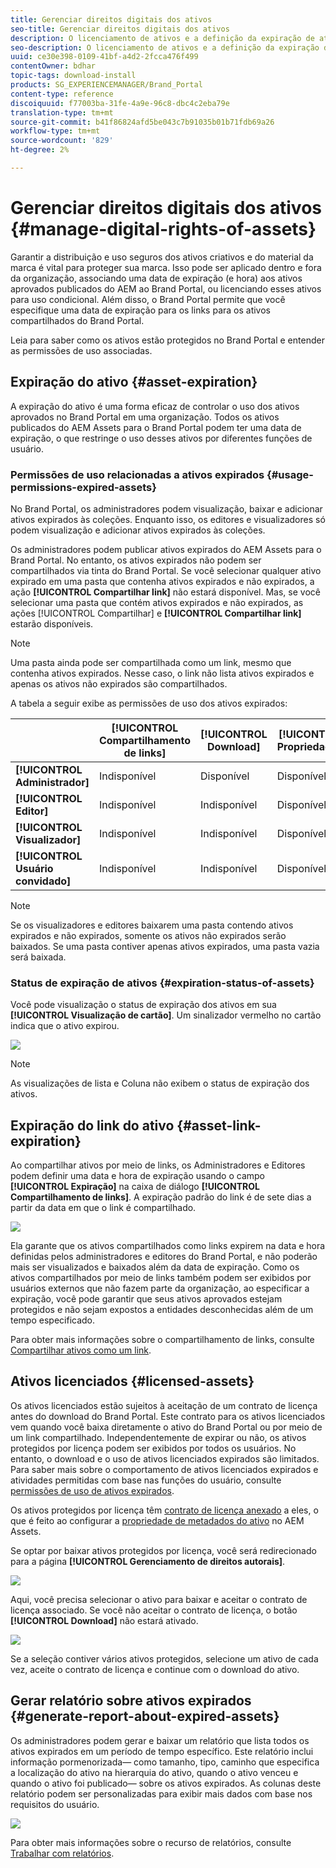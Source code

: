 ```yaml
---
title: Gerenciar direitos digitais dos ativos
seo-title: Gerenciar direitos digitais dos ativos
description: O licenciamento de ativos e a definição da expiração de ativos e links compartilhados garantem o uso controlado desses ativos e os protegem.
seo-description: O licenciamento de ativos e a definição da expiração de ativos e links compartilhados garantem o uso controlado desses ativos e os protegem.
uuid: ce30e398-0109-41bf-a4d2-2fcca476f499
contentOwner: bdhar
topic-tags: download-install
products: SG_EXPERIENCEMANAGER/Brand_Portal
content-type: reference
discoiquuid: f77003ba-31fe-4a9e-96c8-dbc4c2eba79e
translation-type: tm+mt
source-git-commit: b41f86824afd5be043c7b91035b01b71fdb69a26
workflow-type: tm+mt
source-wordcount: '829'
ht-degree: 2%

---
```



# Gerenciar direitos digitais dos ativos {#manage-digital-rights-of-assets}

Garantir a distribuição e uso seguros dos ativos criativos e do material da marca é vital para proteger sua marca. Isso pode ser aplicado dentro e fora da organização, associando uma data de expiração (e hora) aos ativos aprovados publicados do AEM ao Brand Portal, ou licenciando esses ativos para uso condicional. Além disso, o Brand Portal permite que você especifique uma data de expiração para os links para os ativos compartilhados do Brand Portal.

Leia para saber como os ativos estão protegidos no Brand Portal e entender as permissões de uso associadas.

## Expiração do ativo {#asset-expiration}

A expiração do ativo é uma forma eficaz de controlar o uso dos ativos aprovados no Brand Portal em uma organização. Todos os ativos publicados do AEM Assets para o Brand Portal podem ter uma data de expiração, o que restringe o uso desses ativos por diferentes funções de usuário.

### Permissões de uso relacionadas a ativos expirados {#usage-permissions-expired-assets}

No Brand Portal, os administradores podem visualização, baixar e adicionar ativos expirados às coleções. Enquanto isso, os editores e visualizadores só podem visualização e adicionar ativos expirados às coleções.

Os administradores podem publicar ativos expirados do AEM Assets para o Brand Portal. No entanto, os ativos expirados não podem ser compartilhados via tinta do Brand Portal. Se você selecionar qualquer ativo expirado em uma pasta que contenha ativos expirados e não expirados, a ação **[!UICONTROL Compartilhar link]** não estará disponível. Mas, se você selecionar uma pasta que contém ativos expirados e não expirados, as ações [!UICONTROL Compartilhar] e **[!UICONTROL Compartilhar link]** estarão disponíveis.

>[!NOTE]
>
>Uma pasta ainda pode ser compartilhada como um link, mesmo que contenha ativos expirados. Nesse caso, o link não lista ativos expirados e apenas os ativos não expirados são compartilhados.

A tabela a seguir exibe as permissões de uso dos ativos expirados:

|  | **[!UICONTROL Compartilhamento de links]** | **[!UICONTROL Download]** | **[!UICONTROL Propriedades]** | **[!UICONTROL Adicionar à coleção]** | **[!UICONTROL Excluir]** |
|---|---|---|---|---|---|
| **[!UICONTROL Administrador]** | Indisponível | Disponível | Disponível | Disponível | Disponível |
| **[!UICONTROL Editor]** | Indisponível | Indisponível | Disponível | Disponível | Indisponível |
| **[!UICONTROL Visualizador]** | Indisponível | Indisponível | Disponível | Disponível | Indisponível |
| **[!UICONTROL Usuário convidado]** | Indisponível | Indisponível | Disponível | Disponível | Indisponível |

>[!NOTE]
>
>Se os visualizadores e editores baixarem uma pasta contendo ativos expirados e não expirados, somente os ativos não expirados serão baixados. Se uma pasta contiver apenas ativos expirados, uma pasta vazia será baixada.

### Status de expiração de ativos {#expiration-status-of-assets}

Você pode visualização o status de expiração dos ativos em sua **[!UICONTROL Visualização de cartão]**. Um sinalizador vermelho no cartão indica que o ativo expirou.

![](assets/expired_assets_cardview.png)

>[!NOTE]
>
>As visualizações de lista e Coluna não exibem o status de expiração dos ativos.

## Expiração do link do ativo {#asset-link-expiration}

Ao compartilhar ativos por meio de links, os Administradores e Editores podem definir uma data e hora de expiração usando o campo **[!UICONTROL Expiração]** na caixa de diálogo **[!UICONTROL Compartilhamento de links]**. A expiração padrão do link é de sete dias a partir da data em que o link é compartilhado.

![](assets/asset-link-sharing.png)

Ela garante que os ativos compartilhados como links expirem na data e hora definidas pelos administradores e editores do Brand Portal, e não poderão mais ser visualizados e baixados além da data de expiração. Como os ativos compartilhados por meio de links também podem ser exibidos por usuários externos que não fazem parte da organização, ao especificar a expiração, você pode garantir que seus ativos aprovados estejam protegidos e não sejam expostos a entidades desconhecidas além de um tempo especificado.

Para obter mais informações sobre o compartilhamento de links, consulte [Compartilhar ativos como um link](../using/brand-portal-link-share.md).

## Ativos licenciados {#licensed-assets}

Os ativos licenciados estão sujeitos à aceitação de um contrato de licença antes do download do Brand Portal. Este contrato para os ativos licenciados vem quando você baixa diretamente o ativo do Brand Portal ou por meio de um link compartilhado. Independentemente de expirar ou não, os ativos protegidos por licença podem ser exibidos por todos os usuários. No entanto, o download e o uso de ativos licenciados expirados são limitados. Para saber mais sobre o comportamento de ativos licenciados expirados e atividades permitidas com base nas funções do usuário, consulte [permissões de uso de ativos expirados](../using/manage-digital-rights-of-assets.md#usage-permissions-expired-assets).

Os ativos protegidos por licença têm [contrato de licença anexado](https://helpx.adobe.com/experience-manager/6-5/assets/using/drm.html#DigitalRightsManagementinAssets) a eles, o que é feito ao configurar a [propriedade de metadados do ativo](https://helpx.adobe.com/experience-manager/6-5/assets/using/drm.html#DigitalRightsManagementinAssets) no AEM Assets.

Se optar por baixar ativos protegidos por licença, você será redirecionado para a página **[!UICONTROL Gerenciamento de direitos autorais]**.

![](assets/asset-copyright-mgmt.png)

Aqui, você precisa selecionar o ativo para baixar e aceitar o contrato de licença associado. Se você não aceitar o contrato de licença, o botão **[!UICONTROL Download]** não estará ativado.

![](assets/licensed-asset-download-2.png)

Se a seleção contiver vários ativos protegidos, selecione um ativo de cada vez, aceite o contrato de licença e continue com o download do ativo.

## Gerar relatório sobre ativos expirados {#generate-report-about-expired-assets}

Os administradores podem gerar e baixar um relatório que lista todos os ativos expirados em um período de tempo específico. Este relatório inclui informação pormenorizada— como tamanho, tipo, caminho que especifica a localização do ativo na hierarquia do ativo, quando o ativo venceu e quando o ativo foi publicado— sobre os ativos expirados. As colunas deste relatório podem ser personalizadas para exibir mais dados com base nos requisitos do usuário.

![](assets/assets-expired.png)

Para obter mais informações sobre o recurso de relatórios, consulte [Trabalhar com relatórios](../using/brand-portal-reports.md#work-with-reports).
